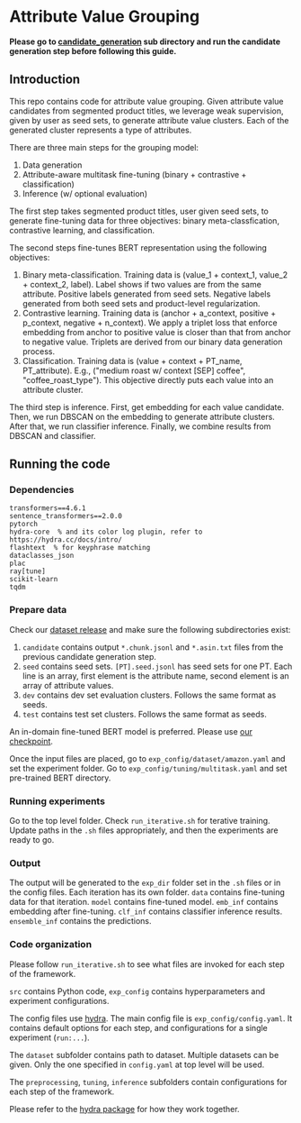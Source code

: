 # Attribute Value Grouping

**Please go to [candidate_generation](../candidate_generation/) sub directory and run the candidate generation step before following this guide.**
## Introduction
This repo contains code for attribute value grouping. Given attribute value candidates from segmented product titles, we leverage weak supervision, given by user as seed sets, to generate attribute value clusters. Each of the generated cluster represents a type of attributes.

There are three main steps for the grouping model:
1. Data generation
2. Attribute-aware multitask fine-tuning (binary + contrastive + classification)
3. Inference (w/ optional evaluation)

The first step takes segmented product titles, user given seed sets, to generate fine-tuning data for three objectives: binary meta-classfication, contrastive learning, and classification.

The second steps fine-tunes BERT representation using the following objectives:
1. Binary meta-classification. Training data is (value_1 + context_1, value_2 + context_2, label). Label shows if two values are from the same attribute. Positive labels generated from seed sets. Negative labels generated from both seed sets and product-level regularization.
2. Contrastive learning. Training data is (anchor + a_context, positive + p_context, negative + n_context). We apply a triplet loss that enforce embedding from anchor to positive value is closer than that from anchor to negative value. Triplets are derived from our binary data generation process.
3. Classification. Training data is (value + context + PT_name, PT_attribute). E.g., ("medium roast w/ context [SEP] coffee", "coffee_roast_type"). This objective directly puts each value into an attribute cluster.

The third step is inference. First, get embedding for each value candidate. Then, we run DBSCAN on the embedding to generate attribute clusters. After that, we run classifier inference. Finally, we combine results from DBSCAN and classifier.

## Running the code

### Dependencies
```
transformers==4.6.1
sentence_transformers==2.0.0
pytorch
hydra-core  % and its color log plugin, refer to https://hydra.cc/docs/intro/
flashtext  % for keyphrase matching
dataclasses_json
plac
ray[tune]
scikit-learn
tqdm
```

### Prepare data
Check our [dataset release](https://www.dropbox.com/s/1eksfr3k9iqbo32/amazon.zip?dl=0) and make sure the following subdirectories exist:
1. `candidate` contains output `*.chunk.jsonl` and `*.asin.txt` files from the previous candidate generation step.
2. `seed` contains seed sets. `[PT].seed.jsonl` has seed sets for one PT. Each line is an array, first element is the attribute name, second element is an array of attribute values.
3. `dev` contains dev set evaluation clusters. Follows the same format as seeds.
4. `test` contains test set clusters. Follows the same format as seeds.

An in-domain fine-tuned BERT model is preferred. Please use [our checkpoint](https://www.dropbox.com/s/8iijbdyinkxls34/oamine_bert.zip?dl=0).

Once the input files are placed, go to `exp_config/dataset/amazon.yaml` and set the experiment folder. Go to `exp_config/tuning/multitask.yaml` and set pre-trained BERT directory.

### Running experiments
Go to the top level folder. Check `run_iterative.sh` for terative training. Update paths in the `.sh` files appropriately, and then the experiments are ready to go.

### Output
The output will be generated to the `exp_dir` folder set in the `.sh` files or in the config files. Each iteration has its own folder. `data` contains fine-tuning data for that iteration. `model` contains fine-tuned model. `emb_inf` contains embedding after fine-tuning. `clf_inf` contains classifier inference results. `ensemble_inf` contains the predictions.

### Code organization
Please follow `run_iterative.sh` to see what files are invoked for each step of the framework.

`src` contains Python code, `exp_config` contains hyperparameters and experiment configurations.

The config files use [hydra](https://hydra.cc/). The main config file is `exp_config/config.yaml`. It contains default options for each step, and configurations for a single experiment (`run:...`).

The `dataset` subfolder contains path to dataset. Multiple datasets can be given. Only the one specified in `config.yaml` at top level will be used.

The `preprocessing`, `tuning`, `inference` subfolders contain configurations for each step of the framework.

Please refer to the [hydra package](https://hydra.cc/) for how they work together.


